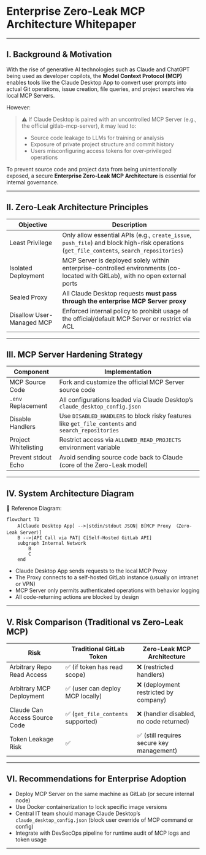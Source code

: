 # Enterprise Zero-Leak MCP Architecture Whitepaper

---

## I. Background & Motivation

With the rise of generative AI technologies such as Claude and ChatGPT being used as developer copilots, the **Model Context Protocol (MCP)** enables tools like the Claude Desktop App to convert user prompts into actual Git operations, issue creation, file queries, and project searches via local MCP Servers.

However:

> ⚠️ If Claude Desktop is paired with an uncontrolled MCP Server (e.g., the official gitlab-mcp-server), it may lead to:
> 
> - Source code leakage to LLMs for training or analysis
> - Exposure of private project structure and commit history
> - Users misconfiguring access tokens for over-privileged operations

To prevent source code and project data from being unintentionally exposed, a secure **Enterprise Zero-Leak MCP Architecture** is essential for internal governance.

---

## II. Zero-Leak Architecture Principles

| Objective | Description |
| --- | --- |
| Least Privilege | Only allow essential APIs (e.g., `create_issue`, `push_file`) and block high-risk operations (`get_file_contents`, `search_repositories`) |
| Isolated Deployment | MCP Server is deployed solely within enterprise-controlled environments (co-located with GitLab), with no open external ports |
| Sealed Proxy | All Claude Desktop requests **must pass through the enterprise MCP Server proxy** |
| Disallow User-Managed MCP | Enforced internal policy to prohibit usage of the official/default MCP Server or restrict via ACL |

---

## III. MCP Server Hardening Strategy

| Component | Implementation |
| --- | --- |
| MCP Source Code | Fork and customize the official MCP Server source code |
| `.env` Replacement | All configurations loaded via Claude Desktop’s `claude_desktop_config.json` |
| Disable Handlers | Use `DISABLED_HANDLERS` to block risky features like `get_file_contents` and `search_repositories` |
| Project Whitelisting | Restrict access via `ALLOWED_READ_PROJECTS` environment variable |
| Prevent stdout Echo | Avoid sending source code back to Claude (core of the Zero-Leak model) |

---

## IV. System Architecture Diagram

📌 Reference Diagram:

```mermaid
flowchart TD
    A[Claude Desktop App] -->|stdin/stdout JSON| B[MCP Proxy （Zero-Leak Server）]
    B -->|API Call via PAT| C[Self-Hosted GitLab API]
    subgraph Internal Network
        B
        C
    end

```

- Claude Desktop App sends requests to the local MCP Proxy
- The Proxy connects to a self-hosted GitLab instance (usually on intranet or VPN)
- MCP Server only permits authenticated operations with behavior logging
- All code-returning actions are blocked by design

---

## V. Risk Comparison (Traditional vs Zero-Leak MCP)

| Risk | Traditional GitLab Token | Zero-Leak MCP Architecture |
| --- | --- | --- |
| Arbitrary Repo Read Access | ✅ (if token has read scope) | ❌ (restricted handlers) |
| Arbitrary MCP Deployment | ✅ (user can deploy MCP locally) | ❌ (deployment restricted by company) |
| Claude Can Access Source Code | ✅ (`get_file_contents` supported) | ❌ (handler disabled, no code returned) |
| Token Leakage Risk | ✅ | ✅ (still requires secure key management) |

---

## VI. Recommendations for Enterprise Adoption

- Deploy MCP Server on the same machine as GitLab (or secure internal node)
- Use Docker containerization to lock specific image versions
- Central IT team should manage Claude Desktop’s `claude_desktop_config.json`
(block user override of MCP command or config)
- Integrate with DevSecOps pipeline for runtime audit of MCP logs and token usage

---